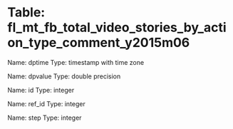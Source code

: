 Table: fl_mt_fb_total_video_stories_by_action_type_comment_y2015m06
===================================================================

Name: dptime
Type: timestamp with time zone

Name: dpvalue
Type: double precision

Name: id
Type: integer

Name: ref_id
Type: integer

Name: step
Type: integer

